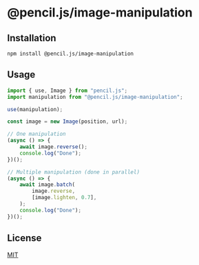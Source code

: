 # @pencil.js/image-manipulation


## Installation

    npm install @pencil.js/image-manipulation


## Usage

```js
import { use, Image } from "pencil.js";
import manipulation from "@pencil.js/image-manipulation";

use(manipulation);

const image = new Image(position, url);

// One manipulation
(async () => {
    await image.reverse();
    console.log("Done");
})();

// Multiple manipulation (done in parallel)
(async () => {
    await image.batch(
        image.reverse,
        [image.lighten, 0.7],
    );
    console.log("Done");
})();
```


## License

[MIT](license)
